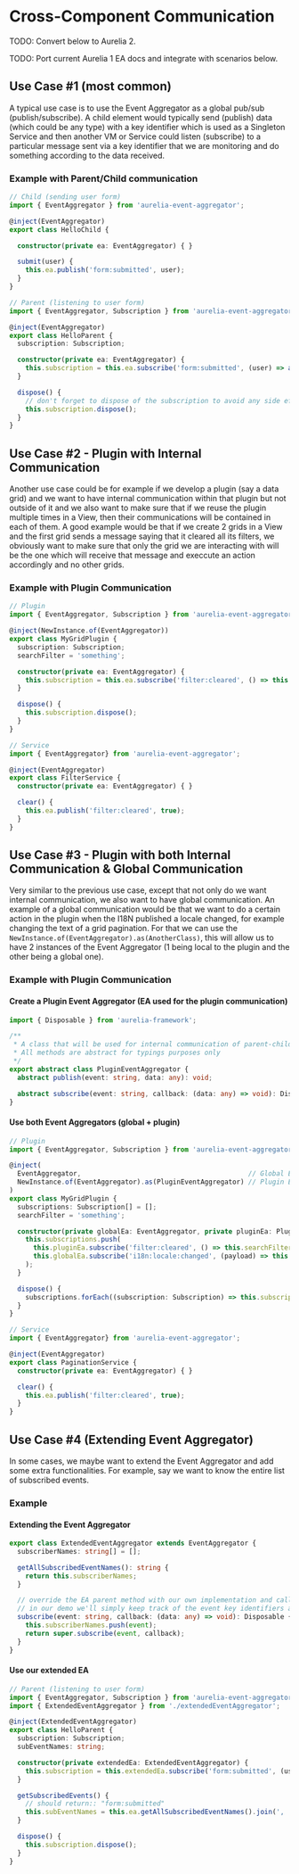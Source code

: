 # Cross-Component Communication

TODO: Convert below to Aurelia 2.

TODO: Port current Aurelia 1 EA docs and integrate with scenarios below.

## Use Case \#1 \(most common\)

A typical use case is to use the Event Aggregator as a global pub/sub \(publish/subscribe\). A child element would typically send \(publish\) data \(which could be any type\) with a key identifier which is used as a Singleton Service and then another VM or Service could listen \(subscribe\) to a particular message sent via a key identifier that we are monitoring and do something according to the data received.

### Example with Parent/Child communication

```typescript
// Child (sending user form)
import { EventAggregator } from 'aurelia-event-aggregator';

@inject(EventAggregator)
export class HelloChild {

  constructor(private ea: EventAggregator) { }

  submit(user) {
    this.ea.publish('form:submitted', user);
  }
}
```

```typescript
// Parent (listening to user form)
import { EventAggregator, Subscription } from 'aurelia-event-aggregator';

@inject(EventAggregator)
export class HelloParent {
  subscription: Subscription;

  constructor(private ea: EventAggregator) {
    this.subscription = this.ea.subscribe('form:submitted', (user) => alert(`Hello ${user.firstName}`));
  }

  dispose() {
    // don't forget to dispose of the subscription to avoid any side effect
    this.subscription.dispose();
  }
}
```

## Use Case \#2 - Plugin with Internal Communication

Another use case could be for example if we develop a plugin \(say a data grid\) and we want to have internal communication within that plugin but not outside of it and we also want to make sure that if we reuse the plugin multiple times in a View, then their communications will be contained in each of them. A good example would be that if we create 2 grids in a View and the first grid sends a message saying that it cleared all its filters, we obviously want to make sure that only the grid we are interacting with will be the one which will receive that message and execcute an action accordingly and no other grids.

### Example with Plugin Communication

```typescript
// Plugin
import { EventAggregator, Subscription } from 'aurelia-event-aggregator';

@inject(NewInstance.of(EventAggregator))
export class MyGridPlugin {
  subscription: Subscription;
  searchFilter = 'something';

  constructor(private ea: EventAggregator) {
    this.subscription = this.ea.subscribe('filter:cleared', () => this.searchFilter = '');
  }

  dispose() {
    this.subscription.dispose();
  }
}
```

```typescript
// Service
import { EventAggregator} from 'aurelia-event-aggregator';

@inject(EventAggregator)
export class FilterService {
  constructor(private ea: EventAggregator) { }

  clear() {
    this.ea.publish('filter:cleared', true);
  }
}
```

## Use Case \#3 - Plugin with both Internal Communication & Global Communication

Very similar to the previous use case, except that not only do we want internal communication, we also want to have global communication. An example of a global communication would be that we want to do a certain action in the plugin when the I18N published a locale changed, for example changing the text of a grid pagination. For that we can use the `NewInstance.of(EventAggregator).as(AnotherClass)`, this will allow us to have 2 instances of the Event Aggregator \(1 being local to the plugin and the other being a global one\).

### Example with Plugin Communication

#### Create a Plugin Event Aggregator \(EA used for the plugin communication\)

```typescript
import { Disposable } from 'aurelia-framework';

/**
 * A class that will be used for internal communication of parent-child
 * All methods are abstract for typings purposes only
 */
export abstract class PluginEventAggregator {
  abstract publish(event: string, data: any): void;

  abstract subscribe(event: string, callback: (data: any) => void): Disposable;
}
```

#### Use both Event Aggregators \(global + plugin\)

```typescript
// Plugin
import { EventAggregator, Subscription } from 'aurelia-event-aggregator';

@inject(
  EventAggregator,                                          // Global EA
  NewInstance.of(EventAggregator).as(PluginEventAggregator) // Plugin EA
)
export class MyGridPlugin {
  subscriptions: Subscription[] = [];
  searchFilter = 'something';

  constructor(private globalEa: EventAggregator, private pluginEa: PluginEventAggregator) {
    this.subscriptions.push(
      this.pluginEa.subscribe('filter:cleared', () => this.searchFilter = ''),
      this.globalEa.subscribe('i18n:locale:changed', (payload) => this.translatePaginationTexts(payload))
    );
  }

  dispose() {
    subscriptions.forEach((subscription: Subscription) => this.subscription.dispose());
  }
}
```

```typescript
// Service
import { EventAggregator} from 'aurelia-event-aggregator';

@inject(EventAggregator)
export class PaginationService {
  constructor(private ea: EventAggregator) { }

  clear() {
    this.ea.publish('filter:cleared', true);
  }
}
```

## Use Case \#4 \(Extending Event Aggregator\)

In some cases, we maybe want to extend the Event Aggregator and add some extra functionalities. For example, say we want to know the entire list of subscribed events.

### Example

#### Extending the Event Aggregator

```typescript
export class ExtendedEventAggregator extends EventAggregator {
  subscriberNames: string[] = [];

  getAllSubscribedEventNames(): string {
    return this.subscriberNames;
  }

  // override the EA parent method with our own implementation and call the parent method when we're done
  // in our demo we'll simply keep track of the event key identifiers and push them into an array
  subscribe(event: string, callback: (data: any) => void): Disposable {
    this.subscriberNames.push(event);
    return super.subscribe(event, callback);
  }
}
```

#### Use our extended EA

```typescript
// Parent (listening to user form)
import { EventAggregator, Subscription } from 'aurelia-event-aggregator';
import { ExtendedEventAggregator } from './extendedEventAggregator';

@inject(ExtendedEventAggregator)
export class HelloParent {
  subscription: Subscription;
  subEventNames: string;

  constructor(private extendedEa: ExtendedEventAggregator) {
    this.subscription = this.extendedEa.subscribe('form:submitted', (user) => alert(`Hello ${user.firstName}`));
  }

  getSubscribedEvents() {
    // should return:: "form:submitted"
    this.subEventNames = this.ea.getAllSubscribedEventNames().join(', ');
  }

  dispose() {
    this.subscription.dispose();
  }
}
```

